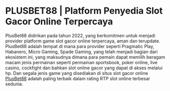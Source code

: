 # PLUSBET88 | Platform Penyedia Slot Gacor Online Terpercaya 

PlusBet88 didirikan pada tahun 2022, yang berkomitmen untuk menjadi provider platform game slot gacor online terpercaya, aman dan terupdate. PlusBet88 adalah tempat di mana para provider seperti Pragmatic Play, Habanero, Micro Gaming, Spade Gaming, yang telah menjadi bagian dari ekosistem ini, yang maksudnya dimana para pemain dapat memilih beragam macam jenis permainan seperti permainan sportsbook, poker online, live casino, cockfight dan bahkan slot online gacor yang dapat di akses melalui hp. Dan segala jenis game yang disediakan di situs slot gacor online [PlusBet88](https://plusbet88.info) adalah paling terbaik dalam rating RTP slot online terbesar sedunia.
